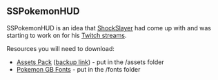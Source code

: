 SSPokemonHUD
------------

SSPokemonHUD is an idea that [ShockSlayer](https://www.youtube.com/c/shockslayer "SS's YouTube Channel") had come up with and was starting to work on for his [Twitch streams](https://twitch.tv/shockslayer "SS's Twitch").

Resources you will need to download:
* [Assets Pack](http://www.mediafire.com/download/1m8bm8mj8z1ozrd/SSPokemonHUD-assets.zip) ([backup link](https://mega.nz/#!MddziApS!lGOZm1ZIleFFByirBnQtEqmt_86lbQvBG1kAjLWdxJQ)) - put in the /assets folder
* [Pokemon GB Fonts](http://www.fontspace.com/jackster-productions/pokemon-gb) - put in the /fonts folder
